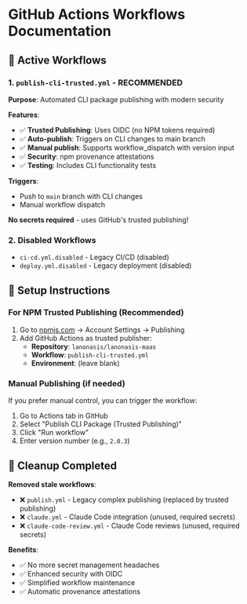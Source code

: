 # GitHub Actions Workflows Documentation

## 🚀 Active Workflows

### 1. `publish-cli-trusted.yml` - **RECOMMENDED**
**Purpose**: Automated CLI package publishing with modern security

**Features**:
- ✅ **Trusted Publishing**: Uses OIDC (no NPM tokens required)
- ✅ **Auto-publish**: Triggers on CLI changes to main branch
- ✅ **Manual publish**: Supports workflow_dispatch with version input
- ✅ **Security**: npm provenance attestations
- ✅ **Testing**: Includes CLI functionality tests

**Triggers**:
- Push to `main` branch with CLI changes
- Manual workflow dispatch

**No secrets required** - uses GitHub's trusted publishing!

### 2. Disabled Workflows
- `ci-cd.yml.disabled` - Legacy CI/CD (disabled)
- `deploy.yml.disabled` - Legacy deployment (disabled)

## 🔧 Setup Instructions

### For NPM Trusted Publishing (Recommended)
1. Go to [npmjs.com](https://npmjs.com) → Account Settings → Publishing
2. Add GitHub Actions as trusted publisher:
   - **Repository**: `lanonasis/lanonasis-maas`
   - **Workflow**: `publish-cli-trusted.yml`
   - **Environment**: (leave blank)

### Manual Publishing (if needed)
If you prefer manual control, you can trigger the workflow:
1. Go to Actions tab in GitHub
2. Select "Publish CLI Package (Trusted Publishing)"
3. Click "Run workflow"
4. Enter version number (e.g., `2.0.3`)

## 🧹 Cleanup Completed

**Removed stale workflows**:
- ❌ `publish.yml` - Legacy complex publishing (replaced by trusted publishing)
- ❌ `claude.yml` - Claude Code integration (unused, required secrets)
- ❌ `claude-code-review.yml` - Claude Code reviews (unused, required secrets)

**Benefits**:
- ✅ No more secret management headaches
- ✅ Enhanced security with OIDC
- ✅ Simplified workflow maintenance
- ✅ Automatic provenance attestations